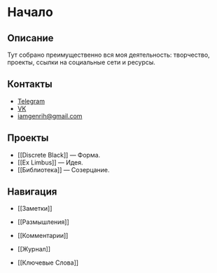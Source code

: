 # Начало

## Описание
Тут собрано преимущественно вся моя деятельность: творчество, проекты, ссылки на социальные сети и ресурсы.

## Контакты
* [Telegram](https://t.me/GenrihGrigoryan)
* [VK](https://vk.com/GenrihGrigoryan)
* [iamgenrih@gmail.com](mailto:iamgenrih@gmail.com)

## Проекты
* [[Discrete Black]] — Форма.
* [[Ex Limbus]] — Идея.
* [[Библиотека]] — Созерцание.

## Навигация
* [[Заметки]]
* [[Размышления]]
* [[Комментарии]]
* [[Журнал]]

* [[Ключевые Слова]]


